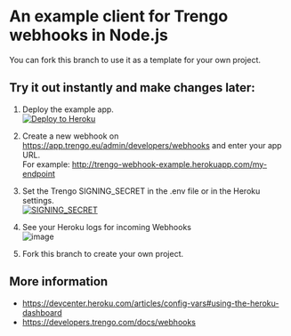 # An example client for Trengo webhooks in Node.js
You can fork this branch to use it as a template for your own project.


## Try it out instantly and make changes later:
1. Deploy the example app.  
[![Deploy to Heroku](https://www.herokucdn.com/deploy/button.svg)](https://heroku.com/deploy?template=https%3A%2F%2Fgithub.com%2Frleroi%2Ftrengo-webhook-example-node%2Ftree%2Fmain)


2. Create a new webhook on https://app.trengo.eu/admin/developers/webhooks and enter your app URL.  
For example: http://trengo-webhook-example.herokuapp.com/my-endpoint


3. Set the Trengo SIGNING_SECRET in the .env file or in the Heroku settings.  
[![SIGNING_SECRET](https://user-images.githubusercontent.com/6817390/98108779-d3ad1800-1e9c-11eb-8a5a-b12fd3b91208.png)](https://devcenter.heroku.com/articles/config-vars#using-the-heroku-dashboard)

4. See your Heroku logs for incoming Webhooks  
![image](https://user-images.githubusercontent.com/6817390/98356744-61ffd600-2024-11eb-8396-18675c611bd5.png)


5. Fork this branch to create your own project.


## More information
- https://devcenter.heroku.com/articles/config-vars#using-the-heroku-dashboard
- https://developers.trengo.com/docs/webhooks

